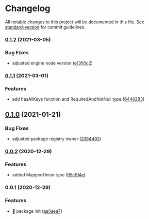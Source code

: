 # Changelog

All notable changes to this project will be documented in this file. See [standard-version](https://github.com/conventional-changelog/standard-version) for commit guidelines.

### [0.1.2](https://github.com/GlCap/utils/compare/v0.1.1...v0.1.2) (2021-03-05)


### Bug Fixes

* adjusted engine node version ([e1395c2](https://github.com/GlCap/utils/commit/e1395c27c902461d06ce11459dce563255037161))

### [0.1.1](https://github.com/GlCap/utils/compare/v0.1.0...v0.1.1) (2021-03-01)


### Features

* add hasAllKeys function and RequiredAndNotNull type ([6448283](https://github.com/GlCap/utils/commit/644828389499782c6b1ddd248bb989027952289d))

## [0.1.0](https://github.com/GlCap/utils/compare/v0.0.2...v0.1.0) (2021-01-21)


### Bug Fixes

* adjusted package registry owner ([2094493](https://github.com/GlCap/utils/commit/209449369fb995d5da128b8c6ebb72c32ff7fcb6))

### [0.0.2](https://github.com/GlCap/utils/compare/v0.0.1...v0.0.2) (2020-12-29)


### Features

* added MappedUnion type ([95c9f4e](https://github.com/GlCap/utils/commit/95c9f4e6791325c4d8ad3b11af3665b3fddf1d4e))

### 0.0.1 (2020-12-29)


### Features

* :rocket: package init ([aa0aea7](https://github.com/GlCap/utils/commit/aa0aea7d7773aa948669a8044ee2d3e8811fe199))
